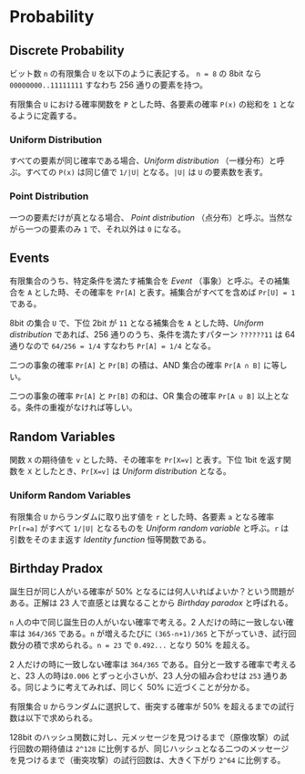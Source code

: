 # Probability

<script type="text/x-mathjax-config">
  MathJax.Hub.Config({ tex2jax: { inlineMath: [['$','$'], ["\\(","\\)"]] } });
</script>
<script type="text/javascript"
  src="http://cdn.mathjax.org/mathjax/latest/MathJax.js?config=TeX-AMS_HTML">
</script>

## Discrete Probability

ビット数 `n` の有限集合 `U` を以下のように表記する。 `n = 8` の 8bit なら `00000000..11111111` すなわち 256 通りの要素を持つ。

<script type="math/tex; mode=display" id="MathJax-Element-finite_set_u">
\begin{align}
U &= \{0,1\}^n \\
U &= \{0,1\}^8 = \{00000000, 000000001, 00000010, .., 11111111\}
\end{align}
</script>

有限集合 `U` における確率関数を `P` とした時、各要素の確率 `P(x)` の総和を `1` となるように定義する。

<script type="math/tex; mode=display" id="MathJax-Element-function_p">
P: U \to {[0, 1]} \\
\sum_{x \in U} P(x) = 1 \\
U = \{0,1\}^2 = \{00,01,10,11\} \\
P(00) + P(01) + P(10) + P(11) = 1
</script>

### Uniform Distribution

すべての要素が同じ確率である場合、_Uniform distribution_ （一様分布）と呼ぶ。すべての `P(x)` は同じ値で `1/|U|` となる。`|U|` は `U` の要素数を表す。

<script type="math/tex; mode=display" id="MathJax-Element-uniform_distribution">
P(x) = 1/|U| \quad \text{for all $x \in U$} \\
U = \{0,1\}^2 = \{00,01,10,11\} \\
P(00) = P(01) = P(10) = P(11) = 1/|U| = 1/4  \\
</script>

### Point Distribution

一つの要素だけが真となる場合、 _Point distribution_ （点分布）と呼ぶ。当然ながら一つの要素のみ `1` で、それ以外は `0` になる。

<script type="math/tex; mode=display" id="MathJax-Element-point_distribution">
\begin{align}
P(x_0) & = 1 \\
P(x) & = 0 \quad \text{for all $x \neq  x_0$}
\end{align}
</script>

## Events

有限集合のうち、特定条件を満たす補集合を _Event_ （事象）と呼ぶ。その補集合を `A` とした時、その確率を `Pr[A]` と表す。補集合がすべてを含めば `Pr[U] = 1` である。

<script type="math/tex; mode=display" id="MathJax-Element-events">
A \subseteq U \\
Pr[A] = \sum_{x \in A} P(x) \in [0, 1] \\
Pr[U] = 1
</script>

8bit の集合 `U` で、下位 2bit が `11` となる補集合を `A` とした時、_Uniform distribution_ であれば、256 通りのうち、条件を満たすパターン `??????11` は 64 通りなので `64/256 = 1/4` すなわち `Pr[A] = 1/4` となる。

二つの事象の確率 `Pr[A]` と `Pr[B]` の積は、AND 集合の確率 `Pr[A ∩ B]` に等しい。

<script type="math/tex; mode=display" id="MathJax-Element-events_and">
A, B \subseteq U \\
Pr[A \cap B] = Pr[A] \times Pr[B] \\
</script>

二つの事象の確率 `Pr[A]` と `Pr[B]` の和は、OR 集合の確率 `Pr[A ∪ B]` 以上となる。条件の重複がなければ等しい。

<script type="math/tex; mode=display" id="MathJax-Element-events_or">
A, B \subseteq U \\
\begin{align}
Pr[A \cup B] &\leq Pr[A] + Pr[B] \\
Pr[A \cup B] &= Pr[A] + Pr[B] \quad \text{if $A \cap B = \emptyset$}
\end{align}
</script>

## Random Variables

関数 `X` の期待値を `v` とした時、その確率を `Pr[X=v]` と表す。下位 1bit を返す関数を `X` としたとき、`Pr[X=v]` は _Uniform distribution_ となる。

<script type="math/tex; mode=display" id="MathJax-Element-random_variables">
X(y) = LSB(y) \in \{0,1\} \\
X: \{0,1\}^n \to \{0,1\} \\
\begin{align}
Pr[X=0] &= 1/2 \\
Pr[X=1] &= 1/2 \\
\end{align}
</script>

### Uniform Random Variables

有限集合 `U` からランダムに取り出す値を `r` とした時、各要素 `a` となる確率 `Pr[r=a]` がすべて `1/|U|` となるものを _Uniform random variable_ と呼ぶ。`r` は引数をそのまま返す _Identity function_ 恒等関数である。

<script type="math/tex; mode=display" id="MathJax-Element-uniform_random_variables">
r \gets^{R} U \\
Pr[r=a] = 1/|U| \quad \text{for all $a \in U$} \\
r(x) = x \quad \text{for all $x \in U$} \\
</script>

## Birthday Pradox

誕生日が同じ人がいる確率が 50% となるには何人いればよいか？という問題がある。正解は 23 人で直感とは異なることから _Birthday paradox_ と呼ばれる。

`n` 人の中で同じ誕生日の人がいない確率で考える。2 人だけの時に一致しない確率は `364/365` である。`n` が増えるたびに `(365-n+1)/365` と下がっていき、試行回数分の積で求められる。`n = 23` で `0.492...` となり 50% を超える。

<script type="math/tex; mode=display" id="MathJax-Element-birthday_paradox">
P(n) = \frac{364}{365} \cdot \frac{363}{365} \cdot \frac{362}{365} \cdots \frac{365 - n + 1}{365} = \frac{365!}{365^n (365 - n)!} \\
1 - P(23) \approx 0.507
</script>

2 人だけの時に一致しない確率は `364/365` である。自分と一致する確率で考えると、23 人の時は`0.006` とずっと小さいが、23 人分の組み合わせは `253` 通りある。同じように考えてみれば、同じく 50% に近づくことが分かる。

<script type="math/tex; mode=display" id="MathJax-Element-birthday_paradox_combi">
1 - \left(\frac{364}{365}\right)^{23} \approx 0.006 \\
C(n, 2) = \frac{n!}{2!(n - 2)!} = \frac{n (n - 1)}{2} \\
C(23, 2) = \frac{23 \cdot 22}{2} = 253 \\
1 - \left(\frac{364}{365}\right)^{253} \approx 0.500
</script>

有限集合 `U` からランダムに選択して、衝突する確率が 50% を超えるまでの試行数は以下で求められる。

<script type="math/tex; mode=display" id="MathJax-Element-birthday_paradox_formula">
n = 1.2 \cdot |U|^{1/2}
</script>

128bit のハッシュ関数に対し、元メッセージを見つけるまで（原像攻撃）の試行回数の期待値は `2^128` に比例するが、同じハッシュとなる二つのメッセージを見つけるまで（衝突攻撃）の試行回数は、大きく下がり `2^64` に比例する。
